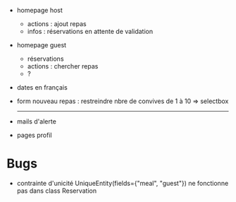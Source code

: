- homepage host
  - actions : ajout repas
  - infos : réservations en attente de validation
- homepage guest
   - réservations
   - actions : chercher repas
   - ?
- dates en français
- form nouveau repas : restreindre nbre de convives de 1 à 10 => selectbox

    ---

- mails d'alerte
- pages profil

# Bugs
- contrainte d'unicité UniqueEntity(fields={"meal", "guest"}) ne fonctionne pas dans class Reservation
